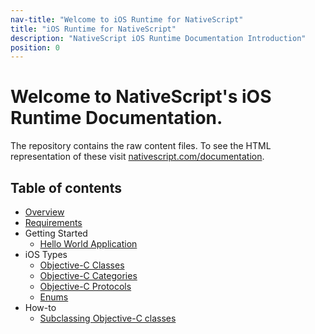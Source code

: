 ```yaml
---
nav-title: "Welcome to iOS Runtime for NativeScript"
title: "iOS Runtime for NativeScript"
description: "NativeScript iOS Runtime Documentation Introduction"
position: 0
---
```


# Welcome to NativeScript's iOS Runtime Documentation.
The repository contains the raw content files. To see the HTML representation of these visit [nativescript.com/documentation](http://nsbuild01/docs/README.html).

## Table of contents
* [Overview](./overview.md)
* [Requirements](./requirements.md)
* Getting Started
  * [Hello World Application](./getting-started/hello-world.md)
* iOS Types
  * [Objective-C Classes](./types/ObjC-Classes.md)
  * [Objective-C Categories](./types/ObjC-Categories.md)
  * [Objective-C Protocols](./types/ObjC-Protocols.md)
  * [Enums](./types/Enums.md)
* How-to
  * [Subclassing Objective-C classes](./how-to/ObjC-Subclassing.md)
